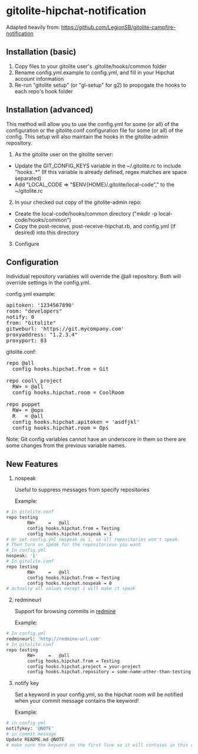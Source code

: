 gitolite-hipchat-notification
==============================

Adapted heavily from: https://github.com/LegionSB/gitolite-campfire-notification

Installation (basic)
--------------------

1. Copy files to your gitolite user's .gitolite/hooks/common folder
2. Rename config.yml.example to config.yml, and fill in your Hipchat account information
3. Re-run "gitolite setup" (or "gl-setup" for g2) to propogate the hooks to each repo's hook folder

Installation (advanced)
-----------------------
This method will allow you to use the config.yml for some (or all) of the configuration or the gitolite.conf configuration file for some (or all) of the config.  This setup will also maintain the hooks in the gitolite-admin repository.

1. As the gitolite user on the gitolite server:
- Update the GIT\_CONFIG\_KEYS variable in the ~/.gitolite.rc to include "hooks\..\*" (If this variable is already defined, regex matches are space separated)
- Add "LOCAL\_CODE =>  "$ENV{HOME}/.gitolite/local-code"," to the ~/gitolite.rc
2. In your checked out copy of the gitolite-admin repo:
- Create the local-code/hooks/common directory ("mkdir -p local-code/hooks/common")
- Copy the post-receive, post-receive-hipchat.rb, and config.yml (if desired) into this directory
3. Configure

Configuration
-------------
Individual repository variables will override the @all repository.  Both will override settings in the config.yml.

config.yml example:
<pre>
apitoken: '1234567890'
room: "developers"
notify: 0
from: "Gitolite"
gitweburl: 'https://git.mycompany.com'
proxyaddress: "1.2.3.4"
proxyport: 83
</pre>

gitolite.conf:
<pre>
repo @all
  config hooks.hipchat.from = Git

repo cool\_project
  RW+ = @all
  config hooks.hipchat.room = CoolRoom

repo puppet
  RW+ = @ops
  R   = @all
  config hooks.hipchat.apitoken = 'asdfjkl'
  config hooks.hipchat.room = Ops
</pre>
Note: Git config variables cannot have an underscore in them so there are some changes from the previous variable names.

New Features
------------
1. nospeak

	Useful to suppress messages from specify repositories

	Example: 
```sh
# In gitolite.conf
repo testing
		RW+     =   @all
		config hooks.hipchat.from = Testing
		config hooks.hipchat.nospeak = 1
# Or set config.yml nospeak as 1, so all repositories won't speak.
# Then turn on speak for the repositoriess you want
# In config.yml
nospeak: '1'
# In gitolite.conf
repo testing
		RW+     =   @all
		config hooks.hipchat.from = Testing
		config hooks.hipchat.nospeak = 0
# actually all values except 1 will make it speak
```

2. redmineurl

	Support for browsing commits in [redmine](http://www.redmine.org/)

	Example: 
```sh
# In config.yml
redmineurl: 'http://redmine-url.com'
# In gitolite.conf
repo testing
		RW+     =   @all
		config hooks.hipchat.from = Testing
		config hooks.hipchat.project = your-project
		config hooks.hipchat.repository = some-name-other-than-testing # (optional)
```

3. notify key

	Set a keyword in your config.yml, so the hipchat room will be notified when your commit message contains the keyword!
	
	Example:
```sh
# in config.yml
notifykey: '@NOTE'
# in commit message
Update README.md @NOTE
# make sure the keyword on the first line so it will contains in this command `git log --abbrev-commit --oneline`
```
